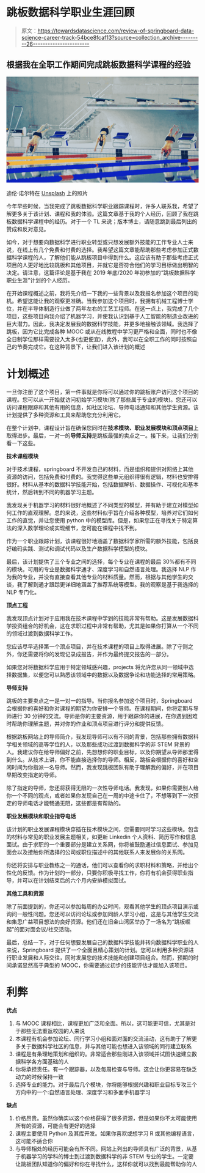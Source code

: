 # 跳板数据科学职业生涯回顾

> 原文：<https://towardsdatascience.com/review-of-springboard-data-science-career-track-54bce8fcaf13?source=collection_archive---------26----------------------->

## 根据我在全职工作期间完成跳板数据科学课程的经验

![](img/66f45089d6bb818cec19d32094fe5009.png)

迪伦·诺尔特在 [Unsplash](https://unsplash.com?utm_source=medium&utm_medium=referral) 上的照片

今年早些时候，当我完成了跳板数据科学职业跟踪课程时，许多人联系我，希望了解更多关于该计划、课程和我的体验。这篇文章基于我的个人经历，回顾了我在跳板数据科学课程中的经历。对于一个 TL 来说；版本博士，请随意跳到最后列出的赞成和反对意见。

如今，对于想要向数据科学进行职业转型或只想发展额外技能的工作专业人士来说，在线上有几个免费和付费的选择。我希望这篇文章能帮助那些考虑参加正式数据科学课程的人，了解他们能从跳板项目中得到什么。这应该有助于那些考虑正式项目的人更好地比较跳板和其他项目，并就它是否符合他们的学习目标做出明智的决定。请注意，这篇评论是基于我在 2019 年底/2020 年初参加的“跳板数据科学职业生涯”计划的个人经历。

在开始课程概述之前，我将先介绍一下我的一些背景以及我报名参加这个项目的动机。希望这能让我的观察更准确。当我参加这个项目时，我拥有机械工程博士学位，并在半导体制造行业做了两年左右的工艺工程师。在这一点上，我完成了几个项目，这些项目向我介绍了机器学习，并使我认识到基于人工智能的制造业改进的巨大潜力。因此，我决定发展我的数据科学技能，并更多地接触该领域。我选择了跳板，因为它比完成各种 MOOC 或从在线教程中学习更严格和全面，同时也不像全日制学位那样需要投入太多(也更便宜)，此外，我可以在全职工作的同时按照自己的节奏完成它。在这种背景下，让我们进入该计划的概述

# 计划概述

一旦你注册了这个项目，第一件事就是你将可以通过你的跳板账户访问这个项目的课程。您可以从一开始就访问初始学习模块(除了那些属于专业的模块)。您还可以访问课程跟踪和其他有用的信息，如社区论坛、导师电话通知和其他学生资源。该计划提供了多种资源和工具来帮助您充分利用它。

在整个计划中，课程设计旨在确保您同时在**技术模块、职业发展模块和顶点项目**上取得进步。最后，一对一的**导师支持**是跳板最强的卖点之一。接下来，让我们分别看一下这些。

**技术课程模块**

对于技术课程，springboard 不开发自己的材料，而是组织和提供对网络上其他资源的访问，包括免费和付费的。我觉得这些单元组织得很有逻辑，材料也安排得很好。材料从基本的数据科学技能开始，包括数据解析、数据操作、可视化和基本统计，然后转到不同的机器学习主题。

我发现关于机器学习的材料很好地概述了不同类型的模型，并有助于建立对模型如何工作的直观理解。总的来说，这些材料似乎旨在介绍各种模型，培养对它们如何工作的直觉，并让您使用 python 中的模型库。但是，如果您正在寻找关于特定算法的深入数学理论或实现细节，您可能在课程中找不到。

作为一个职业跟踪计划，该课程很好地涵盖了数据科学家所需的额外技能，包括良好编码实践、测试和调试代码以及生产数据科学模型的模块。

最后，该计划提供了三个专业之间的选择，每个专业在课程的最后 30%都有不同的模块。可用的专业是数据科学通才、深度学习和自然语言处理。我选择 NLP 作为我的专业，并没有直接查看其他专业的材料质量。然而，根据与其他学生的交谈，我了解到通才跟踪更详细地涵盖了推荐系统等模型。我的观察是基于我选择的 NLP 专门化。

**顶点工程**

我发现顶点计划对于应用我在技术课程中学到的技能非常有帮助。这是发展数据科学投资组合的好机会，这在求职过程中非常有帮助，尤其是如果你打算从一个不同的领域过渡到数据科学工作。

您应该尽早选择第一个顶点项目，并在技术课程的项目上取得进展。除了守则之外，你还需要将你的发现记录成报告，并作为最终提交报告的一部分。

如果您对将数据科学应用于特定领域感兴趣，projects 将允许您从同一领域中选择数据集，以便您可以熟悉该领域中的数据以及数据争论和功能选择的常用策略。

**导师支持**

跳板的主要卖点之一是一对一的指导。当你报名参加这个项目时，Springboard 会根据你的喜好和你对课程的期望为你安排一个导师。在课程期间，你将定期与导师进行 30 分钟的交流。导师是你的主要资源，用于跟踪你的进展，在你遇到困难时帮助你理解主题，并对你的作业和顶点项目进行评分和提供反馈。

根据跳板网站上的导师简介，我发现导师可以有不同的背景，包括那些拥有数据科学相关领域的高等学位的人，以及那些成功过渡到数据科学的非 STEM 背景的人。我建议你在给导师偏好之前，先想想你的职业目标，以及你期望从导师那里得到什么。从技术上讲，你不能直接选择你的导师。相反，跳板会根据你的喜好和空闲时间为你指派一名导师。然而，我发现跳板团队有助于理解我的偏好，并在项目早期改变指定的导师。

除了指定的导师，您还将获得无限的一次性导师电话。我发现，如果你需要别人给你一个不同的观点，或者如果你发现自己在一周的中途卡住了，不想等到下一次预定的导师电话才能畅通无阻，这些都是有帮助的。

**职业发展模块和职业指导电话**

该计划的职业发展课程模块穿插在技术模块之间，您需要同时学习这些模块。包含的材料与常见的职业发展主题相关，如更新 Linkedin 个人资料、简历写作和信息面试。由于求职的一个重要部分是建立关系网，你将被鼓励通过信息面试、参加见面会以及接触你所选择的公司或职位描述中的其他联系人来发展你的关系网。

你还将安排与职业教练之一的通话，他们可以查看你的求职材料和策略，并给出个性化的反馈。作为计划的一部分，只要你积极寻找工作，你将有机会获得职业指导，并可以在计划结束后的六个月内安排模拟面试。

**其他工具和资源**

除了前面提到的，你还可以参加每周的办公时间，观看其他学生的顶点项目演示或询问一般性问题。您还可以访问论坛或参加同龄人学习小组，这是与其他学生交流和集思广益项目想法的良好资源。他们还在旧金山湾区举办了一场名为“跳板崛起”的面对面会议/社交活动。

最后，总结一下，对于任何想要发展自己的数据科学技能并转向数据科学职业的人来说，Springboard 提供了一个全面且精心策划的计划。您可以利用多种资源进行职业发展和人际交往，同时发展您的技术技能和创建项目组合。然而，预期的时间承诺显然高于典型的 MOOC，你需要通过初步的技能评估才能加入该项目。

# **利弊**

**优点**

1.  与 MOOC 课程相比，课程更加广泛和全面。所以，这可能更可信，尤其是对于那些无法重返校园的人来说
2.  本课程有机会参加论坛、同行学习小组和面对面的交流活动，这有助于了解更多关于数据科学社区的信息，并与其他可能也想进入该领域的同行建立联系
3.  课程是有条理地策划和组织的。非常适合那些刚进入该领域并试图快速建立数据科学各方面基础的人
4.  你将承担责任。有一个跟踪器，以及每周检查与导师。这会让你更容易在缺乏动力的时候保持一致
5.  选择专业的能力。对于最后几个模块，你将能够根据兴趣和职业目标专攻三个方向中的一个:自然语言处理、深度学习和多面手机器学习

**缺点**

1.  价格昂贵。虽然你确实以这个价格获得了很多资源，但是如果你不太可能使用所有的资源，可能会有更好的选择
2.  课程主要使用 Python 及其库开发。如果你喜欢或想学习 R 或其他编程语言，这可能不适合你
3.  与导师相处的经历可能会有所不同。网站上列出的导师具有广泛的背景，从基于机器学习的学科的博士到过渡到数据科学的非 STEM 专业的学生。一定要让跳板团队知道你的偏好和你在寻找什么，这样你就可以找到最能帮助你的人